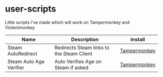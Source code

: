 # user-scripts
Little scripts I've made which will work on Tampermonkey and Violentmonkey

| Name               | Description                               | Install                                                                                   |
|--------------------|-------------------------------------------|-------------------------------------------------------------------------------------------|
| Steam AutoRedirect | Redirects Steam links to the Steam Client | [Tampermonkey](https://github.com/h-exx/user-scripts/raw/main/steam-autoredirect.user.js) |
| Steam Auto Age Verifier | Auto Verifies Age on Steam if asked | [Tampermonkey](https://github.com/h-exx/user-scripts/raw/main/steam-autoageverifier.user.js) |
